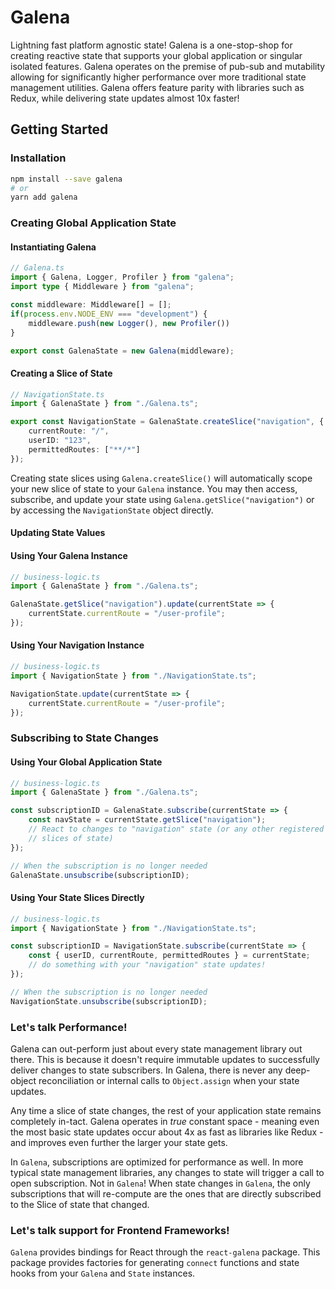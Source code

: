 # Galena
Lightning fast platform agnostic state! Galena is a one-stop-shop for creating reactive state that supports your global application or singular isolated features. Galena operates on the premise of pub-sub and mutability allowing for significantly higher performance over more traditional state management utilities. Galena offers feature parity with libraries such as Redux, while delivering state updates almost 10x faster!

## Getting Started

### Installation
```bash
npm install --save galena
# or
yarn add galena
```

### Creating Global Application State
#### Instantiating Galena

```typescript
// Galena.ts
import { Galena, Logger, Profiler } from "galena";
import type { Middleware } from "galena";

const middleware: Middleware[] = [];
if(process.env.NODE_ENV === "development") {
	middleware.push(new Logger(), new Profiler())
}

export const GalenaState = new Galena(middleware);
```

#### Creating a Slice of State
```typescript
// NavigationState.ts
import { GalenaState } from "./Galena.ts";

export const NavigationState = GalenaState.createSlice("navigation", {
	currentRoute: "/",
	userID: "123",
	permittedRoutes: ["**/*"]
});
```

Creating state slices using `Galena.createSlice()` will automatically scope your new slice of state to your `Galena` instance. You may then access, subscribe, and update your state using `Galena.getSlice("navigation")` or by accessing the `NavigationState` object directly.

#### Updating State Values
#### Using Your Galena Instance
```typescript
// business-logic.ts
import { GalenaState } from "./Galena.ts";

GalenaState.getSlice("navigation").update(currentState => {
	currentState.currentRoute = "/user-profile";
});
```

#### Using Your Navigation Instance
```typescript
// business-logic.ts
import { NavigationState } from "./NavigationState.ts";

NavigationState.update(currentState => {
	currentState.currentRoute = "/user-profile";
});
```

### Subscribing to State Changes

#### Using Your Global Application State
```typescript
// business-logic.ts
import { GalenaState } from "./Galena.ts";

const subscriptionID = GalenaState.subscribe(currentState => {
	const navState = currentState.getSlice("navigation");
	// React to changes to "navigation" state (or any other registered
	// slices of state)
});

// When the subscription is no longer needed
GalenaState.unsubscribe(subscriptionID);
```

#### Using Your State Slices Directly
```typescript
// business-logic.ts
import { NavigationState } from "./NavigationState.ts";

const subscriptionID = NavigationState.subscribe(currentState => {
	const { userID, currentRoute, permittedRoutes } = currentState;
	// do something with your "navigation" state updates!
});

// When the subscription is no longer needed
NavigationState.unsubscribe(subscriptionID);
```

### Let's talk Performance!
Galena can out-perform just about every state management library out there. This is because it doesn't require immutable updates to successfully deliver changes to state subscribers. In Galena, there is never any deep-object reconciliation or internal calls to `Object.assign` when your state updates. 

Any time a slice of state changes, the rest of your application state remains completely in-tact. Galena operates in *true* constant space - meaning even the most basic state updates occur about 4x as fast as libraries like Redux - and improves even further the larger your state gets.

In `Galena`, subscriptions are optimized for performance as well. In more typical state management libraries, any changes to state will trigger a call to open subscription. Not in `Galena`! When state changes in `Galena`, the only subscriptions that will re-compute are the ones that are directly subscribed to the Slice of state that changed.

### Let's talk support for Frontend Frameworks!
`Galena` provides bindings for React through the `react-galena` package. This package provides factories for generating `connect` functions and state hooks from your `Galena` and `State` instances.


